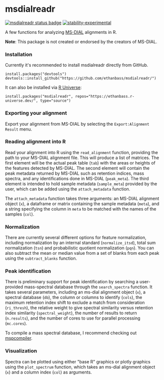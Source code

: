 # msdialreadr
<!-- badges: start -->
  [![msdialreadr status badge](https://ethanbass.r-universe.dev/badges/msdialreadr)](https://ethanbass.r-universe.dev)
  [![stability-experimental](https://img.shields.io/badge/stability-experimental-orange.svg)](https://github.com/emersion/stability-badges#experimental)
<!-- badges: end -->
   
A few functions for analyzing [MS-DIAL](http://prime.psc.riken.jp/compms/msdial/main.html) alignments in R.

**Note**: This package is not created or endorsed by the creators of MS-DIAL.

### Installation

Currently it's recommended to install msdialreadr directly from GitHub.

```
install.packages("devtools")
devtools::install_github("https://github.com/ethanbass/msdialreadr/")
```

It can also be installed via [R Universe](https://ethanbass.r-universe.dev/):

```
install.packages("msdialreadr", repos="https://ethanbass.r-universe.dev/", type="source")
```


### Exporting your alignment

Export your alignment from MS-DIAL by selecting the `Export:Alignment Result` menu.

### Reading alignment into R

Read your alignment into R using the `read_alignment` function, providing the path to your MS-DIAL alignment file. This will produce a list of matrices. The first element will be the actual peak table (`tab`) with the areas or heights of the features detected by MS-DIAL. The second element will contain the peak metadata returned by MS-DIAL such as retention indices, mass spectra, and any identifications done in MS-DIAL (`peak_meta`). The third element is intended to hold sample metadata (`sample_meta`) provided by the user, which can be added using the `attach_metadata` function. 

The `attach_metadata` function takes three arguments: an MS-DIAL alignment object (`x`), a dataframe or matrix containing the sample metadata (`meta`), and a string specifying the column in `meta` to be matched with the names of the samples (`col`).

###  Normalization

There are currently several different options for feature normalization, including normalization by an internal standard (`normalize_itsd`), total sum normalization (`tsn`) and probabilistic quotient normalization (`pqn`). You can also subtract the mean or median value from a set of blanks from each peak using the `subtract_blanks` function.

### Peak identification

There is preliminary support for peak identification by searching a user-provided mass-spectral database through the `search_spectra` function. It takes several parameters, including an ms-dial alignment object (`x`), a spectral database (`db`), the column or columns to identify (`cols`), the maximum retention index shift to exclude a match from consideration (`ri_thresh`), the relative weight to give spectral similarity versus retention index similarity (`spectral_weight`), the number of results to return (`n.results`), and the number of cores to use for parallel processing (`mc.cores`).

To compile a mass spectral database, I recommend checking out [mspcompiler](https://github.com/QizhiSu/mspcompiler).

### Visualization
Spectra can be plotted using either "base R" graphics or plotly graphics using the `plot_spectrum` function, which takes an ms-dial alignment object (`x`) and a column index (`col`) as arguments. 
